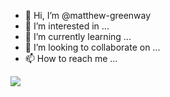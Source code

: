 - 👋 Hi, I’m @matthew-greenway
- 👀 I’m interested in ...
- 🌱 I’m currently learning ...
- 💞️ I’m looking to collaborate on ...
- 📫 How to reach me ...

<!---
matthew-greenway/matthew-greenway is a ✨ special ✨ repository because its `README.md` (this file) appears on your GitHub profile.
You can click the Preview link to take a look at your changes.
--->

<div id="badges>
  <a href="https://www.linkedin.com/in/matt-greenway/">
    <img src="https://img.shields.io/badge/LinkedIn-blue?logo=linkedin&logoColor=white&style=for-the-badge"/>
  </a>                                                                                                                                                                                                                      
</div>                                                                                                                                                                                                                              
                                                                                                              

